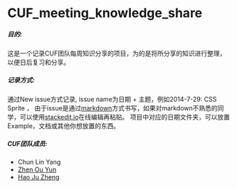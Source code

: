 CUF_meeting_knowledge_share
===========================

##### 目的:
这是一个记录CUF团队每周知识分享的项目，为的是将所分享的知识进行整理，以便日后复习和分享。


##### 记录方式:
通过New issue方式记录, issue name为日期 + 主题，例如2014-7-29: CSS Sprite ，
由于issue是通过[markdown][0]方式书写，如果对markdown不熟悉的同学，可以使用[stackedit.io][1]在线编辑再粘贴。
项目中对应的日期文件夹，可以放置Example，文档或其他你想放置的东西。

##### CUF团队成员:
- Chun Lin Yang
- [Zhen Ou Yun][2]
- [Hao Ju Zheng][3]

[0]:https://github.com/younghz/Markdown
[1]:https://stackedit.io/
[2]:https://github.com/zoyun
[3]:https://github.com/hjzheng
